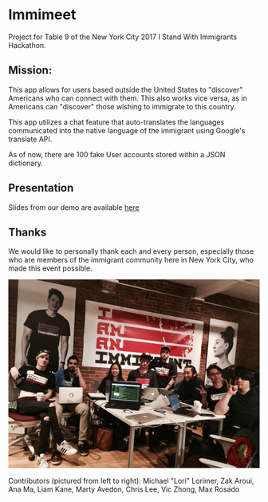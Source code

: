 <h1>Immimeet</h1>

Project for Table 9 of the New York City 2017 I Stand With Immigrants Hackathon. 


<h2>Mission:</h2>

This app allows for users based outside the United States to "discover" Americans who can connect with them. This also works vice versa, as in Americans can "discover" those wishing to immigrate to this country. 

This app utilizes a chat feature that auto-translates the languages communicated into the native language of the immigrant using Google's translate API.

As of now, there are 100 fake User accounts stored within a JSON dictionary.

<h2>Presentation</h2>

Slides from our demo are available <a href = "https://docs.google.com/presentation/d/1Nnjc_kECfNs9nZO-cJGBsRTnkdkEXmh70BMlbWTAfks/edit?usp=sharing">here</a>

<h2>Thanks</h2>

We would like to personally thank each and every person, especially those who are members of the immigrant community here in New York City, who made this event possible. 

<img width = "800" src = "https://raw.githubusercontent.com/mclorimer/iswitable9/master/Table_9.jpg">

Contributors (pictured from left to right): Michael "Lori" Lorimer, Zak Aroui, Ana Ma, Liam Kane, Marty Avedon, Chris Lee, Vic Zhong, Max Rosado
